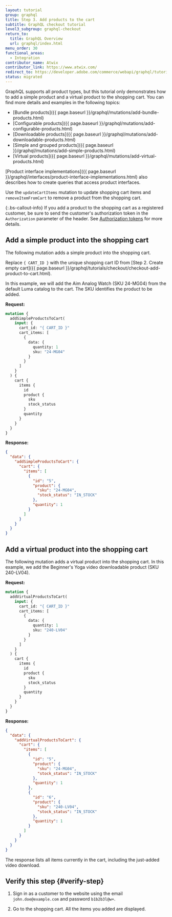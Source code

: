 ```yaml
---
layout: tutorial
group: graphql
title: Step 3. Add products to the cart
subtitle: GraphQL checkout tutorial
level3_subgroup: graphql-checkout
return_to:
  title: GraphQL Overview
  url: graphql/index.html
menu_order: 30
functional_areas:
  - Integration
contributor_name: Atwix
contributor_link: https://www.atwix.com/
redirect_to: https://developer.adobe.com/commerce/webapi/graphql/tutorials/checkout/add-product-to-cart/
status: migrated
---
```


GraphQL supports all product types, but this tutorial only demonstrates how to add a simple product and a virtual product to the shopping cart. You can find more details and examples in the following topics:

-  [Bundle products]({{ page.baseurl }}/graphql/mutations/add-bundle-products.html)
-  [Configurable products]({{ page.baseurl }}/graphql/mutations/add-configurable-products.html)
-  [Downloadable products]({{ page.baseurl }}/graphql/mutations/add-downloadable-products.html)
-  [Simple and grouped products]({{ page.baseurl }}/graphql/mutations/add-simple-products.html)
-  [Virtual products]({{ page.baseurl }}/graphql/mutations/add-virtual-products.html)

[Product interface implementations]({{ page.baseurl }}/graphql/interfaces/product-interface-implementations.html) also describes how to create queries that access product interfaces.

Use the `updateCartItems` mutation to update shopping cart items and `removeItemFromCart` to remove a product from the shopping cart.

{:.bs-callout-info}
If you add a product to the shopping cart as a registered customer, be sure to send the customer's authorization token in the `Authorization` parameter of the header. See [Authorization tokens]({{page.baseurl}}/graphql/authorization-tokens.html) for more details.

## Add a simple product into the shopping cart

The following mutation adds a simple product into the shopping cart.

Replace `{ CART_ID }` with the unique shopping cart ID from [Step 2. Create empty cart]({{ page.baseurl }}/graphql/tutorials/checkout/checkout-add-product-to-cart.html).

In this example, we will add the Aim Analog Watch (SKU 24-MG04) from the default Luma catalog to the cart. The SKU identifies the product to be added.

**Request:**

```graphql
mutation {
  addSimpleProductsToCart(
    input: {
      cart_id: "{ CART_ID }"
      cart_items: [
        {
          data: {
            quantity: 1
            sku: "24-MG04"
          }
        }
      ]
    }
  ) {
    cart {
      items {
        id
        product {
          sku
          stock_status
        }
        quantity
      }
    }
  }
}
```

**Response:**

```json
{
  "data": {
    "addSimpleProductsToCart": {
      "cart": {
        "items": [
          {
            "id": "5",
            "product": {
              "sku": "24-MG04",
              "stock_status": "IN_STOCK"
            },
            "quantity": 1
          }
        ]
      }
    }
  }
}
```

## Add a virtual product into the shopping cart

The following mutation adds a virtual product into the shopping cart.
In this example, we add the Beginner's Yoga video downloadable product (SKU 240-LV04).

**Request:**

```graphql
mutation {
  addVirtualProductsToCart(
    input: {
      cart_id: "{ CART_ID }"
      cart_items: [
        {
          data: {
            quantity: 1
            sku: "240-LV04"
          }
        }
      ]
    }
  ) {
    cart {
      items {
        id
        product {
          sku
          stock_status
        }
        quantity
      }
    }
  }
}
```

**Response:**

```json
{
  "data": {
    "addVirtualProductsToCart": {
      "cart": {
        "items": [
          {
            "id": "5",
            "product": {
              "sku": "24-MG04",
              "stock_status": "IN_STOCK"
            },
            "quantity": 1
          },
          {
            "id": "6",
            "product": {
              "sku": "240-LV04",
              "stock_status": "IN_STOCK"
            },
            "quantity": 1
          }
        ]
      }
    }
  }
}
```

The response lists all items currently in the cart, including the just-added video download.

## Verify this step {#verify-step}

1. Sign in as a customer to the website using the email `john.doe@example.com` and password `b1b2b3l@w+`.

1. Go to the shopping cart. All the items you added are displayed.
